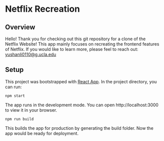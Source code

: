 # Netflix Recreation

## Overview

Hello! Thank you for checking out this git repository for a clone of the Netflix Website! This app mainly focuses on recreating the frontend features of Netflix. If you would like to learn more, please feel to reach out: yushanli0110@g.ucla.edu

## Setup

This project was bootstrapped with [React App](https://github.com/facebook/create-react-app).
In the project directory, you can run:
```
npm start
```
The app runs in the development mode. You can open http://localhost:3000 to view it in your browser.

```
npm run build
```
This builds the app for production by generating the build folder. Now the app would be ready for deployment.
